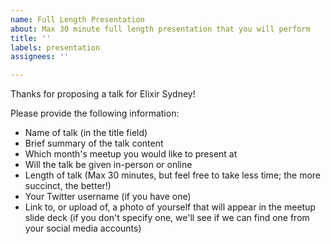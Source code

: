 ```yaml
---
name: Full Length Presentation
about: Max 30 minute full length presentation that you will perform
title: ''
labels: presentation
assignees: ''

---
```


Thanks for proposing a talk for Elixir Sydney!

Please provide the following information:

- Name of talk (in the title field)
- Brief summary of the talk content
- Which month's meetup you would like to present at
- Will the talk be given in-person or online
- Length of talk (Max 30 minutes, but feel free to take less time; the more succinct, the better!)
- Your Twitter username (if you have one)
- Link to, or upload of, a photo of yourself that will appear in the meetup slide deck (if you don't specify one, we'll see if we can find one from your social media accounts)
